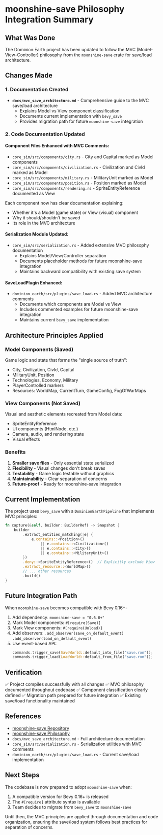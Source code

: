 # moonshine-save Philosophy Integration Summary

## What Was Done

The Dominion Earth project has been updated to follow the MVC (Model-View-Controller) philosophy from the `moonshine-save` crate for save/load architecture.

## Changes Made

### 1. Documentation Created

- **`docs/mvc_save_architecture.md`** - Comprehensive guide to the MVC save/load architecture
  - Explains Model vs View component classification
  - Documents current implementation with `bevy_save`
  - Provides migration path for future `moonshine-save` integration

### 2. Code Documentation Updated

#### Component Files Enhanced with MVC Comments:

- `core_sim/src/components/city.rs` - City and Capital marked as Model components
- `core_sim/src/components/civilization.rs` - Civilization and CivId marked as Model
- `core_sim/src/components/military.rs` - MilitaryUnit marked as Model
- `core_sim/src/components/position.rs` - Position marked as Model
- `core_sim/src/components/rendering.rs` - SpriteEntityReference documented as View

Each component now has clear documentation explaining:

- Whether it's a Model (game state) or View (visual) component
- Why it should/shouldn't be saved
- Its role in the MVC architecture

#### Serialization Module Updated:

- `core_sim/src/serialization.rs` - Added extensive MVC philosophy documentation
  - Explains Model/View/Controller separation
  - Documents placeholder methods for future moonshine-save integration
  - Maintains backward compatibility with existing save system

#### SaveLoadPlugin Enhanced:

- `dominion_earth/src/plugins/save_load.rs` - Added MVC architecture comments
  - Documents which components are Model vs View
  - Includes commented examples for future moonshine-save integration
  - Maintains current `bevy_save` implementation

## Architecture Principles Applied

### Model Components (Saved)

Game logic and state that forms the "single source of truth":

- City, Civilization, CivId, Capital
- MilitaryUnit, Position
- Technologies, Economy, Military
- PlayerControlled markers
- Resources: WorldMap, CurrentTurn, GameConfig, FogOfWarMaps

### View Components (Not Saved)

Visual and aesthetic elements recreated from Model data:

- SpriteEntityReference
- UI components (HtmlNode, etc.)
- Camera, audio, and rendering state
- Visual effects

### Benefits

1. **Smaller save files** - Only essential state serialized
2. **Flexibility** - Visual changes don't break saves
3. **Testability** - Game logic testable without graphics
4. **Maintainability** - Clear separation of concerns
5. **Future-proof** - Ready for moonshine-save integration

## Current Implementation

The project uses `bevy_save` with a `DominionEarthPipeline` that implements MVC principles:

```rust
fn capture(&self, builder: BuilderRef) -> Snapshot {
    builder
        .extract_entities_matching(|e| {
            e.contains::<Position>()
                || e.contains::<Civilization>()
                || e.contains::<City>()
                || e.contains::<MilitaryUnit>()
        })
        .deny::<SpriteEntityReference>()  // Explicitly exclude View
        .extract_resource::<WorldMap>()
        // ... other resources
        .build()
}
```

## Future Integration Path

When `moonshine-save` becomes compatible with Bevy 0.16+:

1. Add dependency: `moonshine-save = "0.6.0+"`
2. Mark Model components: `#[require(Save)]`
3. Mark View components: `#[require(Unload)]`
4. Add observers: `.add_observer(save_on_default_event)` `.add_observer(load_on_default_event)`
5. Use event-based API:
   ```rust
   commands.trigger_save(SaveWorld::default_into_file("save.ron"));
   commands.trigger_load(LoadWorld::default_from_file("save.ron"));
   ```

## Verification

✅ Project compiles successfully with all changes
✅ MVC philosophy documented throughout codebase
✅ Component classification clearly defined
✅ Migration path prepared for future integration
✅ Existing save/load functionality maintained

## References

- [moonshine-save Repository](https://github.com/Zeenobit/moonshine_save)
- [moonshine-save Philosophy](https://github.com/Zeenobit/moonshine_save/blob/main/README.md#philosophy)
- `docs/mvc_save_architecture.md` - Full architecture documentation
- `core_sim/src/serialization.rs` - Serialization utilities with MVC comments
- `dominion_earth/src/plugins/save_load.rs` - Current save/load implementation

## Next Steps

The codebase is now prepared to adopt `moonshine-save` when:

1. A compatible version for Bevy 0.16+ is released
2. The `#[require]` attribute syntax is available
3. Team decides to migrate from `bevy_save` to `moonshine-save`

Until then, the MVC principles are applied through documentation and code organization, ensuring the save/load system follows best practices for separation of concerns.
